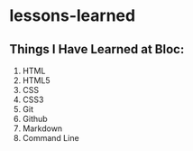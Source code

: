 # lessons-learned
<h2>Things I Have Learned at Bloc:</h2>
<ol>
  <li>HTML</li>
  <li>HTML5</li>
  <li>CSS</li>
  <li>CSS3</li>
  <li>Git</li>
  <li>Github</li>
  <li>Markdown</li>
  <li>Command Line</li>
  </ol>
  
